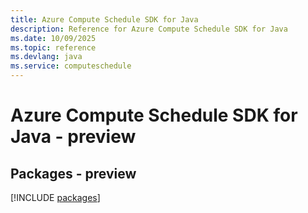 ```yaml
---
title: Azure Compute Schedule SDK for Java
description: Reference for Azure Compute Schedule SDK for Java
ms.date: 10/09/2025
ms.topic: reference
ms.devlang: java
ms.service: computeschedule
---
```

# Azure Compute Schedule SDK for Java - preview
## Packages - preview
[!INCLUDE [packages](compute-schedule-index.md)]